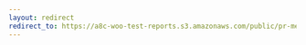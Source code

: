 ```yaml
---
layout: redirect
redirect_to: https://a8c-woo-test-reports.s3.amazonaws.com/public/pr-merge/44891/e2e/index.html
---
```

